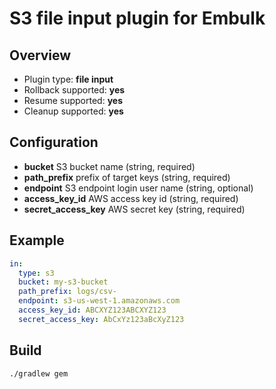 # S3 file input plugin for Embulk

## Overview

* Plugin type: **file input**
* Rollback supported: **yes**
* Resume supported: **yes**
* Cleanup supported: **yes**

## Configuration

- **bucket** S3 bucket name (string, required)
- **path_prefix** prefix of target keys (string, required)
- **endpoint** S3 endpoint login user name (string, optional)
- **access_key_id** AWS access key id (string, required)
- **secret_access_key** AWS secret key (string, required)

## Example

```yaml
in:
  type: s3
  bucket: my-s3-bucket
  path_prefix: logs/csv-
  endpoint: s3-us-west-1.amazonaws.com
  access_key_id: ABCXYZ123ABCXYZ123
  secret_access_key: AbCxYz123aBcXyZ123
```

## Build

```
./gradlew gem
```

